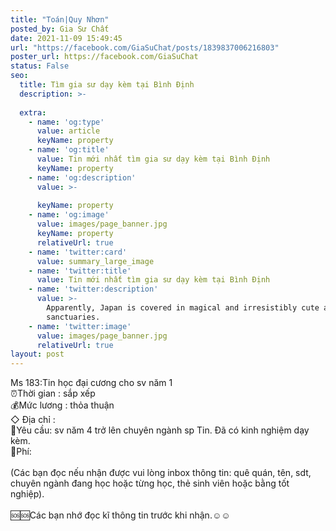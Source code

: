 ```yaml
---
title: "Toán|Quy Nhơn"
posted_by: Gia Sư Chất
date: 2021-11-09 15:49:45
url: "https://facebook.com/GiaSuChat/posts/1839837006216803"
poster_url: https://facebook.com/GiaSuChat
status: False
seo:
  title: Tìm gia sư dạy kèm tại Bình Định
  description: >-
    
  extra:
    - name: 'og:type'
      value: article
      keyName: property
    - name: 'og:title'
      value: Tin mới nhất tìm gia sư dạy kèm tại Bình Định
      keyName: property
    - name: 'og:description'
      value: >-
        
      keyName: property
    - name: 'og:image'
      value: images/page_banner.jpg
      keyName: property
      relativeUrl: true
    - name: 'twitter:card'
      value: summary_large_image
    - name: 'twitter:title'
      value: Tin mới nhất tìm gia sư dạy kèm tại Bình Định
    - name: 'twitter:description'
      value: >-
        Apparently, Japan is covered in magical and irresistibly cute animal
        sanctuaries.
    - name: 'twitter:image'
      value: images/page_banner.jpg
      relativeUrl: true
layout: post
---
```

Ms 183:Tin học đại cương cho sv năm 1<br>⏰Thời gian : sắp xếp<br>💰Mức lương : thỏa thuận<br>◇ Địa chỉ :<br>📒Yêu cầu: sv năm 4 trở lên chuyên ngành sp Tin. Đã có kinh nghiệm dạy kèm.<br>💸Phí:<br><br>(Các bạn đọc nếu nhận được vui lòng inbox thông tin: quê quán, tên, sdt, chuyên ngành đang học hoặc từng học, thẻ sinh viên hoặc bằng tốt nghiệp).<br><br>🆘🆘Các bạn nhớ đọc kĩ thông tin trước khi nhận.☺️☺️
